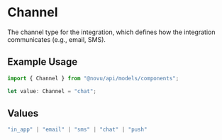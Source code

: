 # Channel

The channel type for the integration, which defines how the integration communicates (e.g., email, SMS).

## Example Usage

```typescript
import { Channel } from "@novu/api/models/components";

let value: Channel = "chat";
```

## Values

```typescript
"in_app" | "email" | "sms" | "chat" | "push"
```